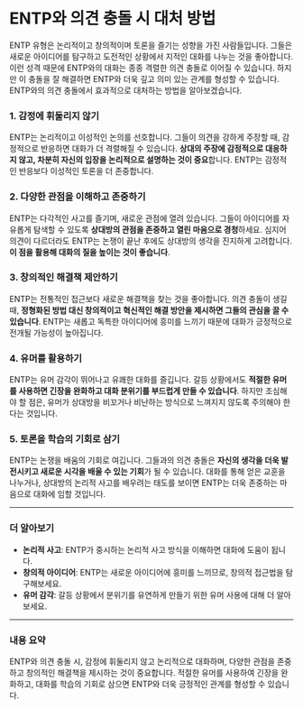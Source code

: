 # ENTP와 의견 충돌 시 대처 방법  

ENTP 유형은 논리적이고 창의적이며 토론을 즐기는 성향을 가진 사람들입니다. 그들은 새로운 아이디어를 탐구하고 도전적인 상황에서 지적인 대화를 나누는 것을 좋아합니다. 이런 성격 때문에 ENTP와의 대화는 종종 격렬한 의견 충돌로 이어질 수 있습니다. 하지만 이 충돌을 잘 해결하면 ENTP와 더욱 깊고 의미 있는 관계를 형성할 수 있습니다. ENTP와의 의견 충돌에서 효과적으로 대처하는 방법을 알아보겠습니다.

### 1. 감정에 휘둘리지 않기
ENTP는 논리적이고 이성적인 논의를 선호합니다. 그들이 의견을 강하게 주장할 때, 감정적으로 반응하면 대화가 더 격렬해질 수 있습니다. **상대의 주장에 감정적으로 대응하지 않고, 차분히 자신의 입장을 논리적으로 설명하는 것이 중요**합니다. ENTP는 감정적인 반응보다 이성적인 토론을 더 존중합니다.

### 2. 다양한 관점을 이해하고 존중하기
ENTP는 다각적인 사고를 즐기며, 새로운 관점에 열려 있습니다. 그들이 아이디어를 자유롭게 탐색할 수 있도록 **상대방의 관점을 존중하고 열린 마음으로 경청**하세요. 심지어 의견이 다르더라도 ENTP는 논쟁이 끝난 후에도 상대방의 생각을 진지하게 고려합니다. **이 점을 활용해 대화의 질을 높이는 것이 좋습니다**.

### 3. 창의적인 해결책 제안하기
ENTP는 전통적인 접근보다 새로운 해결책을 찾는 것을 좋아합니다. 의견 충돌이 생길 때, **정형화된 방법 대신 창의적이고 혁신적인 해결 방안을 제시하면 그들의 관심을 끌 수 있습니다**. ENTP는 새롭고 독특한 아이디어에 흥미를 느끼기 때문에 대화가 긍정적으로 전개될 가능성이 높아집니다.

### 4. 유머를 활용하기
ENTP는 유머 감각이 뛰어나고 유쾌한 대화를 즐깁니다. 갈등 상황에서도 **적절한 유머를 사용하면 긴장을 완화하고 대화 분위기를 부드럽게 만들 수 있습니다**. 하지만 조심해야 할 점은, 유머가 상대방을 비꼬거나 비난하는 방식으로 느껴지지 않도록 주의해야 한다는 것입니다.

### 5. 토론을 학습의 기회로 삼기
ENTP는 논쟁을 배움의 기회로 여깁니다. 그들과의 의견 충돌은 **자신의 생각을 더욱 발전시키고 새로운 시각을 배울 수 있는 기회**가 될 수 있습니다. 대화를 통해 얻은 교훈을 나누거나, 상대방의 논리적 사고를 배우려는 태도를 보이면 ENTP는 더욱 존중하는 마음으로 대화에 임할 것입니다.

---

### 더 알아보기
- **논리적 사고**: ENTP가 중시하는 논리적 사고 방식을 이해하면 대화에 도움이 됩니다.
- **창의적 아이디어**: ENTP는 새로운 아이디어에 흥미를 느끼므로, 창의적 접근법을 탐구해보세요.
- **유머 감각**: 갈등 상황에서 분위기를 유연하게 만들기 위한 유머 사용에 대해 더 알아보세요.

---

### 내용 요약
ENTP와 의견 충돌 시, 감정에 휘둘리지 않고 논리적으로 대화하며, 다양한 관점을 존중하고 창의적인 해결책을 제시하는 것이 중요합니다. 적절한 유머를 사용하여 긴장을 완화하고, 대화를 학습의 기회로 삼으면 ENTP와 더욱 긍정적인 관계를 형성할 수 있습니다.